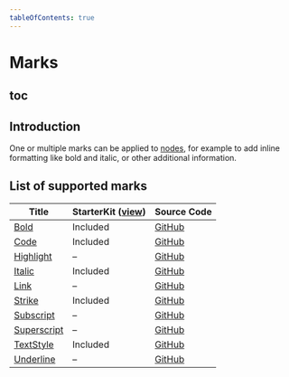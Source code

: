 ```yaml
---
tableOfContents: true
---
```


# Marks

## toc

## Introduction
One or multiple marks can be applied to [nodes](/api/nodes), for example to add inline formatting like bold and italic, or other additional information.

## List of supported marks
| Title                                 | StarterKit ([view](/api/extensions/starter-kit)) | Source Code                                                                              |
| ------------------------------------- | ------------------------------------------------ | ---------------------------------------------------------------------------------------- |
| [Bold](/api/marks/bold)               | Included                                         | [GitHub](https://github.com/ueberdosis/tiptap/blob/main/packages/extension-bold/)        |
| [Code](/api/marks/code)               | Included                                         | [GitHub](https://github.com/ueberdosis/tiptap/blob/main/packages/extension-code/)        |
| [Highlight](/api/marks/highlight)     | –                                                | [GitHub](https://github.com/ueberdosis/tiptap/blob/main/packages/extension-highlight/)   |
| [Italic](/api/marks/italic)           | Included                                         | [GitHub](https://github.com/ueberdosis/tiptap/blob/main/packages/extension-italic/)      |
| [Link](/api/marks/link)               | –                                                | [GitHub](https://github.com/ueberdosis/tiptap/blob/main/packages/extension-link/)        |
| [Strike](/api/marks/strike)           | Included                                         | [GitHub](https://github.com/ueberdosis/tiptap/blob/main/packages/extension-strike/)      |
| [Subscript](/api/marks/subscript)     | –                                                | [GitHub](https://github.com/ueberdosis/tiptap/blob/main/packages/extension-subscript/)   |
| [Superscript](/api/marks/superscript) | –                                                | [GitHub](https://github.com/ueberdosis/tiptap/blob/main/packages/extension-superscript/) |
| [TextStyle](/api/marks/text-style)    | Included                                         | [GitHub](https://github.com/ueberdosis/tiptap/blob/main/packages/extension-text-style/)  |
| [Underline](/api/marks/underline)     | –                                                | [GitHub](https://github.com/ueberdosis/tiptap/blob/main/packages/extension-underline/)   |
